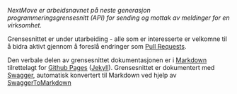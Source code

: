 
*NextMove er arbeidsnavnet på neste generasjon programmeringsgrensesnitt (API) for sending og mottak av meldinger for en virksomhet.*

Grensesnittet er under utarbeiding - alle som er interesserte er velkomne til å bidra aktivt gjennom å foreslå endringer som [Pull Requests](https://help.github.com/articles/about-pull-requests/).

Den verbale delen av grensesnittet dokumentasjonen er i [Markdown](https://guides.github.com/features/mastering-markdown/) tilrettelagt for [Github Pages](https://pages.github.com/) ([Jekyll](https://jekyllrb.com/)). Grensesnittet er dokumentert med [Swagger](https://swagger.io), automatisk konvertert til Markdown ved hjelp av [SwaggerToMarkdown](https://github.com/Skookum/SwaggerToMarkdown)
